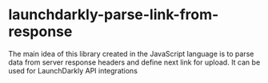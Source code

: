 # launchdarkly-parse-link-from-response
The main idea of ​​this library created in the JavaScript language is to parse data from server response headers and define next link for upload. It can be used for LaunchDarkly API integrations
